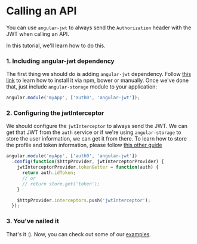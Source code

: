 # Calling an API

You can use `angular-jwt` to always send the `Authorization` header with the JWT when calling an API. 

In this tutorial, we'll learn how to do this.

### 1. Including angular-jwt dependency

The first thing we should do is adding `angular-jwt` dependency. Follow [this link](https://github.com/auth0/angular-jwt#installing-it) to learn how to install it via npm, bower or manually. Once we've done that, just include `angular-storage` module to your application:

````js
angular.module('myApp', ['auth0', 'angular-jwt']);
````

### 2. Configuring the jwtInterceptor

We should configure the `jwtInterceptor` to always send the JWT. We can get that JWT from the `auth` service or if we're using `angular-storage` to store the user information, we can get it from there. To learn how to store the profile and token information, please follow [this other guide](storing-information.md)

````js
angular.module('myApp', ['auth0', 'angular-jwt'])
  .config(function($httpProvider, jwtInterceptorProvider) {
    jwtInterceptorProvider.tokenGetter = function(auth) {
      return auth.idToken;
      // or
      // return store.get('token');
    }

    $httpProvider.interceptors.push('jwtInterceptor');
  });
````
### 3. You've nailed it

That's it :). Now, you can check out some of our [examples](https://github.com/auth0/auth0-angular/tree/master/examples). 

